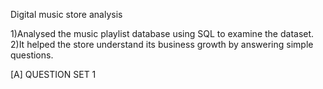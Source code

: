 Digital music store analysis                                                                                                                                      

1)Analysed the music playlist database using SQL to examine the dataset.
2)It helped the store understand its business growth by answering simple questions.

[A] QUESTION SET 1 

